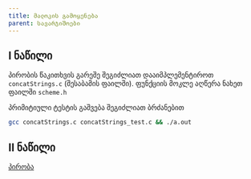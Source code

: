 ```yaml
---
title: მალოკის გამოყენება
parent: სავარჯიშოები
---
```


## I ნაწილი 
პირობის წაკითხვის გარეშე შეგიძლიათ დააიმპლემენტიროთ `concatStrings.c` (შესაბამის ფაილში). ფუნქციის მოკლე აღწერა ნახეთ ფაილში `scheme.h`

პრიმიტიული ტესტის გაშვება შეგიძლიათ ბრძანებით
```sh
gcc concatStrings.c concatStrings_test.c && ./a.out
```


## II ნაწილი
[პირობა](./problem.pdf)